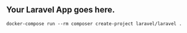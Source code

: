 ## Your Laravel App goes here.

    docker-compose run --rm composer create-project laravel/laravel .